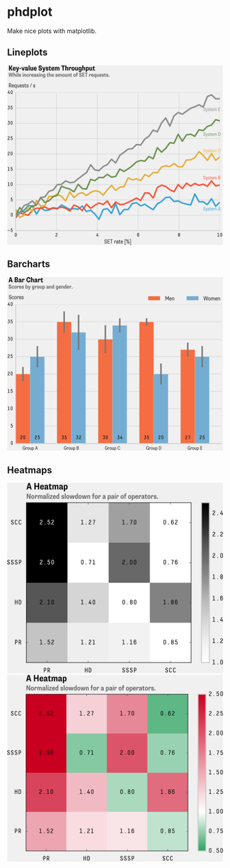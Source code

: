 # phdplot
Make nice plots with matplotlib.

## Lineplots
![alt text](lineplot.png "Lineplot Example")

## Barcharts
![alt text](barchart.png "Barchart Example")

## Heatmaps
![alt text](heatmap.png "Heatmap Dark")
![alt text](heatmap_colorized.png "Heatmap Colors")
